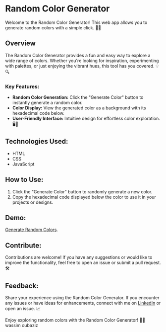 # Random Color Generator

Welcome to the Random Color Generator! This web app allows you to generate random colors with a simple click. 🌈🎨

## Overview

The Random Color Generator provides a fun and easy way to explore a wide range of colors. Whether you're looking for inspiration, experimenting with palettes, or just enjoying the vibrant hues, this tool has you covered. 💡🔍

### Key Features:

- **Random Color Generation:** Click the "Generate Color" button to instantly generate a random color.
- **Color Display:** View the generated color as a background with its hexadecimal code below.
- **User-Friendly Interface:** Intuitive design for effortless color exploration. 🖥️🎉

## Technologies Used:

- HTML
- CSS
- JavaScript

## How to Use:

1. Click the "Generate Color" button to randomly generate a new color.
2. Copy the hexadecimal code displayed below the color to use it in your projects or designs.

## Demo:

[Generate Random Colors](https://wassimoubaziz.github.io/color-flipper/).

## Contribute:

Contributions are welcome! If you have any suggestions or would like to improve the functionality, feel free to open an issue or submit a pull request. 🛠️

## Feedback:

Share your experience using the Random Color Generator. If you encounter any issues or have ideas for enhancements, connect with me on [LinkedIn](https://www.linkedin.com/in/wassim-oubaziz/) or open an issue. 📈

Enjoy exploring random colors with the Random Color Generator! 🎨🚀
wassim oubaziz

